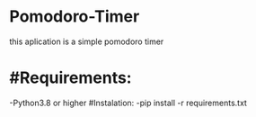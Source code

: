 # Pomodoro-Timer
this aplication is a simple pomodoro timer 

<h1>#Requirements:</h1>
-Python3.8 or higher
#Instalation:
-pip  install -r requirements.txt
